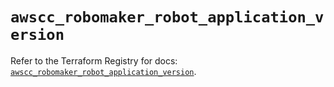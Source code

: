 # `awscc_robomaker_robot_application_version`

Refer to the Terraform Registry for docs: [`awscc_robomaker_robot_application_version`](https://registry.terraform.io/providers/hashicorp/awscc/0.70.0/docs/resources/robomaker_robot_application_version).
